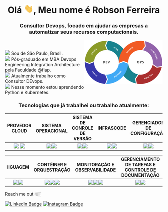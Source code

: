 <h1 align="center">Olá <img src="https://raw.githubusercontent.com/robson-devops/robson-devops/master/image/hi.gif" width="30px">, Meu nome é Robson Ferreira</h1>
<h3 align="center">Consultor Devops, focado em ajudar as empresas a automatizar seus recursos computacionais.</h3>
<img align="right" width="250" alt="GIF" src="https://raw.githubusercontent.com/robson-devops/robson-devops/master/image/imagecicd.png"/>
<br>

<p>
<img width="20" src="https://emojipedia-us.s3.dualstack.us-west-1.amazonaws.com/thumbs/160/openmoji/213/flag-for-brazil_1f1e7-1f1f7.png"/>
Sou de São Paulo, Brasil.
  <br/>
<img width="20" src="https://emojipedia-us.s3.dualstack.us-west-1.amazonaws.com/thumbs/160/openmoji/292/scroll_1f4dc.png"/>
Pós-graduado em MBA Devops Engineering Integration Architecture pela Faculdade @fiap.
  <br/>
<img width="20" src="https://emojipedia-us.s3.dualstack.us-west-1.amazonaws.com/thumbs/120/emojidex/112/male-technologist-type-5_1f468-1f3fe-200d-1f4bb.png"/>
Atualmente trabalho como Consultor DEvops.
  <br/>
  <img width="20" src="https://emojipedia-us.s3.dualstack.us-west-1.amazonaws.com/thumbs/120/facebook/230/books_1f4da.png"/>
Nesse momento estou aprendendo Python e Kubernetes.
  <br/>
  <p>
 <h3 align="center">Tecnologias que já trabalhei ou trabalho atualmente:</h3>
  
|PROVEDOR CLOUD|SISTEMA OPERACIONAL|SISTEMA DE CONROLE DE VERSÃO|INFRASCODE|GERENCIADOR DE CONFIGURAÇÃO
|:---------:|:-------------:|:-------------------:|:-------------------:|:-------------------:
|<code><img height="30" src="https://img.icons8.com/color/452/amazon-web-services.png"></code> <code><img height="30" src="https://cdn1.iconfinder.com/data/icons/google-s-logo/150/Google_Icons-18-128.png"></code> |<code><img height="30" src="https://upload.wikimedia.org/wikipedia/commons/thumb/3/35/Tux.svg/1200px-Tux.svg.png"></code><code><img height="30" src="https://cdn1.iconfinder.com/data/icons/logotypes/32/windows-128.png"></code>|<code><img height="30" src="https://cdn3.iconfinder.com/data/icons/social-media-2169/24/social_media_social_media_logo_git-128.png"></code><code><img height="30" src="https://cdn4.iconfinder.com/data/icons/logos-and-brands/512/144_Gitlab_logo_logos-128.png"></code>|<code><img height="30" src="https://www.terraform.io/assets/images/og-image-8b3e4f7d.png"></code><code><img height="30" src="https://cdn2.iconfinder.com/data/icons/amazon-aws-stencils/100/Deployment__Management_copy_AWS_CloudFormation-128.png"></code>|<code><img height="30" src="https://assets.able.bio/media/skills/logos/ansible-logo.png"></code><code><img height="30" src="https://upload.wikimedia.org/wikipedia/commons/thumb/9/97/Puppet_boxes_logo.svg/150px-Puppet_boxes_logo.svg.png"></code>

|lIGUAGEM|CONTÊINER E ORQUESTRAÇÃO|MONITORAÇÃO E OBSERVABILIDADE|GERENCIAMENTO DE TAREFAS E CONTROLE DE DOCUMENTAÇÃO
|:---------:|:-------------:|:-------------------:|:-------------------:
|<code><img height="30" src="https://cdn3.iconfinder.com/data/icons/logos-and-brands-adobe/512/267_Python-512.png"></code><code><img height="30" src="https://cdn4.iconfinder.com/data/icons/proglyphs-computers-and-development/512/Terminal-128.png"></code>|<code><img height="35" src="https://www.docker.com/sites/default/files/d8/styles/role_icon/public/2019-07/Moby-logo.png"></code><code><img height="35" src="https://cdn2.iconfinder.com/data/icons/mixd/512/16_kubernetes-128.png"></code><code><img height="35" src="https://symbols.getvecta.com/stencil_73/86_amazon-ecs-icon.696f6c6070.svg"></code>|<code><img height="35" src="https://cdn.iconscout.com/icon/free/png-512/prometheus-282488.png"></code><code><img height="35" src="https://pics.freeicons.io/uploads/icons/png/8135670941548141941-512.png"></code><code><img height="35" src="https://storage.googleapis.com/appconfig-media/appconfig-content/uploads/2016/05/splunk-app-logo1.png"></code>|<code><img height="35" src="https://cdn1.iconfinder.com/data/icons/designer-skills/128/jira-128.png"></code><code><img height="35" src="https://luna1.co/9e2fa8.png"></code>

Reach me out 👇🏼

[![Linkedin Badge](https://img.shields.io/badge/-LinkedIn-blue?style=flat-square&logo=Linkedin&logoColor=white&link=https://www.linkedin.com/in/robson-ferreira-154121163/)](https://www.linkedin.com/in/robson-ferreira-154121163/) [![Instagram Badge](https://img.shields.io/badge/-Instagram-violet?style=flat-square&logo=Instagram&logoColor=white&link=https://www.instagram.com/robsonferreira.82/)](https://www.instagram.com/robsonferreira.82)








